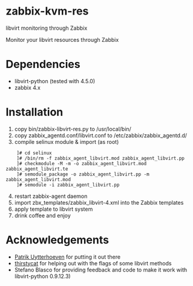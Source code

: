 zabbix-kvm-res
==============

libvirt monitoring through Zabbix

Monitor your libvirt resources through Zabbix


Dependencies
=============
- libvirt-python (tested with 4.5.0)
- zabbix 4.x

Installation
============
1. copy bin/zabbix-libvirt-res.py to /usr/local/bin/
2. copy zabbix_agentd.conf/libvirt.conf to /etc/zabbix/zabbix_agentd.d/
3. compile selinux module & import (as root)

```
    ]# cd selinux
    ]# /bin/rm -f zabbix_agent_libvirt.mod zabbix_agent_libvirt.pp
    ]# checkmodule -M -m -o zabbix_agent_libvirt.mod zabbix_agent_libvirt.te
    ]# semodule_package -o zabbix_agent_libvirt.pp -m zabbix_agent_libvirt.mod
    ]# semodule -i zabbix_agent_libvirt.pp
```
4. restart zabbix-agent daemon
5. import zbx_templates/zabbix_libvirt-4.xml into the Zabbix templates
6. apply template to libvirt system
7. drink coffee and enjoy

Acknowledgements
================
- [Patrik Uytterhoeven](https://github.com/Trikke76) for putting it out there
- [thirstycat](https://github.com/thirstycat) for helping out with the flags of some libvirt methods
- Stefano Blasco for providing feedback and code to make it work with libvirt-python 0.9.12.3)

